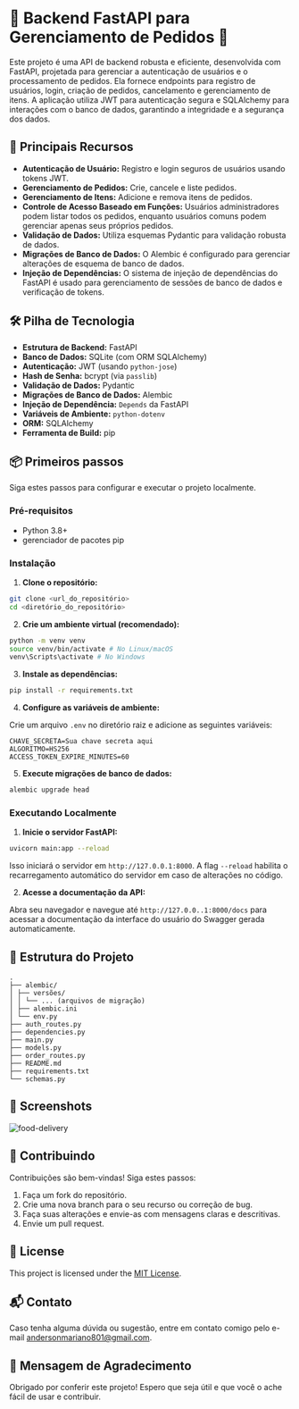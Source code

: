 # 🍕 Backend FastAPI para Gerenciamento de Pedidos 🚀

Este projeto é uma API de backend robusta e eficiente, desenvolvida com FastAPI, projetada para gerenciar a autenticação de usuários e o processamento de pedidos. Ela fornece endpoints para 
registro de usuários, login, criação de pedidos, cancelamento e gerenciamento de itens. A aplicação utiliza JWT para autenticação segura e SQLAlchemy para interações com o banco de dados, 
garantindo a integridade e a segurança dos dados.

## 🚀 Principais Recursos

- **Autenticação de Usuário:** Registro e login seguros de usuários usando tokens JWT.
- **Gerenciamento de Pedidos:** Crie, cancele e liste pedidos.
- **Gerenciamento de Itens:** Adicione e remova itens de pedidos.
- **Controle de Acesso Baseado em Funções:** Usuários administradores podem listar todos os pedidos, enquanto usuários comuns podem gerenciar apenas seus próprios pedidos.
- **Validação de Dados:** Utiliza esquemas Pydantic para validação robusta de dados.
- **Migrações de Banco de Dados:** O Alembic é configurado para gerenciar alterações de esquema de banco de dados.
- **Injeção de Dependências:** O sistema de injeção de dependências do FastAPI é usado para gerenciamento de sessões de banco de dados e verificação de tokens.

## 🛠️ Pilha de Tecnologia

* **Estrutura de Backend:** FastAPI
* **Banco de Dados:** SQLite (com ORM SQLAlchemy)
* **Autenticação:** JWT (usando `python-jose`)
* **Hash de Senha:** bcrypt (via `passlib`)
* **Validação de Dados:** Pydantic
* **Migrações de Banco de Dados:** Alembic
* **Injeção de Dependência:** `Depends` da FastAPI
* **Variáveis de Ambiente:** `python-dotenv`
* **ORM:** SQLAlchemy
* **Ferramenta de Build:** pip

## 📦 Primeiros passos

Siga estes passos para configurar e executar o projeto localmente.

### Pré-requisitos

- Python 3.8+
- gerenciador de pacotes pip

### Instalação

1. **Clone o repositório:**

```bash
git clone <url_do_repositório>
cd <diretório_do_repositório>
```

2. **Crie um ambiente virtual (recomendado):**

```bash
python -m venv venv
source venv/bin/activate # No Linux/macOS
venv\Scripts\activate # No Windows
```

3. **Instale as dependências:**

```bash
pip install -r requirements.txt
```

4. **Configure as variáveis de ambiente:**

Crie um arquivo `.env` no diretório raiz e adicione as seguintes variáveis:

```
CHAVE_SECRETA=Sua chave secreta aqui
ALGORITMO=HS256
ACCESS_TOKEN_EXPIRE_MINUTES=60
```

5. **Execute migrações de banco de dados:**

```bash
alembic upgrade head
```

### Executando Localmente

1. **Inicie o servidor FastAPI:**

```bash
uvicorn main:app --reload
```

Isso iniciará o servidor em `http://127.0.0.1:8000`. A flag `--reload` habilita o recarregamento automático do servidor em caso de alterações no código.

2. **Acesse a documentação da API:**

Abra seu navegador e navegue até `http://127.0.0..1:8000/docs` para acessar a documentação da interface do usuário do Swagger gerada automaticamente.

## 📂 Estrutura do Projeto

```
.
├── alembic/
│ ├── versões/
│ │ └── ... (arquivos de migração)
│ ├── alembic.ini
│ └── env.py
├── auth_routes.py
├── dependencies.py
├── main.py
├── models.py
├── order_routes.py
├── README.md
├── requirements.txt
└── schemas.py
```

## 📸 Screenshots

![food-delivery](https://github.com/user-attachments/assets/39bd9571-f09f-4389-a2b9-ff0b30d6a61e)


## 🤝 Contribuindo

Contribuições são bem-vindas! Siga estes passos:

1. Faça um fork do repositório.
2. Crie uma nova branch para o seu recurso ou correção de bug.
3. Faça suas alterações e envie-as com mensagens claras e descritivas.
4. Envie um pull request.

## 📝 License

This project is licensed under the [MIT License](LICENSE).

## 📬 Contato

Caso tenha alguma dúvida ou sugestão, entre em contato comigo pelo e-mail [andersonmariano801@gmail.com](andersonmariano801@gmail.com).

## 💖 Mensagem de Agradecimento

Obrigado por conferir este projeto! Espero que seja útil e que você o ache fácil de usar e contribuir.
